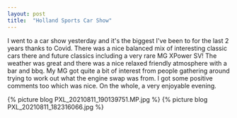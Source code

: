 ```yaml
---
layout: post
title:  "Holland Sports Car Show"
---
```

I went to a car show yesterday and it's the biggest I've been to for the last 2 years thanks to Covid. There was a nice balanced mix of interesting classic cars there and future classics including a very rare MG XPower SV! The weather was great and there was a nice relaxed friendly atmosphere with a bar and bbq. My MG got quite a bit of interest from people gathering around trying to work out what the engine swap was from. I got some positive comments too which was nice. On the whole, a very enjoyable evening.

{% picture blog PXL_20210811_190139751.MP.jpg %}
{% picture blog PXL_20210811_182316066.jpg %}
